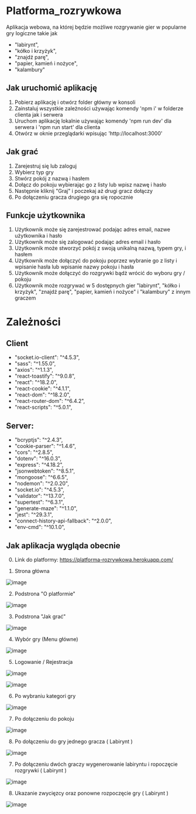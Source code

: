 ﻿# Platforma_rozrywkowa
Aplikacja webowa, na której będzie możliwe rozgrywanie gier w popularne gry logiczne takie jak 
- "labirynt", 
- "kółko i krzyżyk", 
- "znajdź parę", 
- "papier, kamień i nożyce",
- "kalambury"

## Jak uruchomić aplikację
1. Pobierz aplikację i otwórz folder główny w konsoli
2. Zainstaluj wszystkie zależności używając komendy 'npm i' w folderze clienta jak i serwera
3. Uruchom aplikację lokalnie używając komendy 'npm run dev' dla serwera i 'npm run start' dla clienta
4. Otwórz w oknie przeglądarki wpisując 'http://localhost:3000'

## Jak grać 
1. Zarejestruj się lub zaloguj
2. Wybierz typ gry
3. Stwórz pokój z nazwą i hasłem
4. Dołącz do pokoju wybierając go z listy lub wpisz nazwę i hasło
5. Następnie kliknij "Graj" i poczekaj aż drugi gracz dołączy
6. Po dołączeniu gracza drugiego gra się ropocznie

## Funkcje użytkownika
1. Użytkownik może się zarejestrować podając adres email, nazwe użytkownika i hasło
2. Użytkownik może się zalogować podając adres email i hasło
3. Użytkownik może stworzyć pokój z swoją unikalną nazwą, typem gry, i hasłem 
4. Użytkownik może dołączyć do pokoju poprzez wybranie go z listy i wpisanie hasła lub wpisanie nazwy pokoju i hasła
5. Użytkownik może dołączyć do rozgrywki bądż wrócić do wyboru gry / pokoju 
6. Użytkownik może rozgrywać w 5 dostępnych gier "labirynt", "kółko i krzyżyk", "znajdź parę", "papier, kamień i nożyce" i "kalambury" z innym graczem

# Zależności 

## Client

- "socket.io-client": "^4.5.3",
- "sass": "^1.55.0",
- "axios": "^1.1.3",
- "react-toastify": "^9.0.8",
- "react": "^18.2.0",
- "react-cookie": "^4.1.1",
- "react-dom": "^18.2.0",
- "react-router-dom": "^6.4.2",
- "react-scripts": "^5.0.1",

## Server: 

- "bcryptjs": "^2.4.3",
- "cookie-parser": "^1.4.6",
- "cors": "^2.8.5",
- "dotenv": "^16.0.3",
- "express": "^4.18.2",
- "jsonwebtoken": "^8.5.1",
- "mongoose": "^6.6.5",
- "nodemon": "^2.0.20",
- "socket.io": "^4.5.3",
- "validator": "^13.7.0",
- "supertest": "^6.3.1",
- "generate-maze": "^1.1.0",
- "jest": "^29.3.1",
- "connect-history-api-fallback": "^2.0.0",
- "env-cmd": "^10.1.0",
    
## Jak aplikacja wygląda obecnie

0. Link do platformy:  https://platforma-rozrywkowa.herokuapp.com/

1. Strona główna

![image](https://user-images.githubusercontent.com/73279676/206421843-8eeed346-5495-435d-93bd-c6899c2a83c4.png)

2. Podstrona "O platformie"

![image](https://user-images.githubusercontent.com/73279676/206422023-62a1448a-fc27-444b-a4de-cbc39997fcb2.png)

3. Podstrona "Jak grać"

![image](https://user-images.githubusercontent.com/73279676/206422162-4e289864-d1ef-4f68-afae-c220c52055c5.png)

4. Wybór gry (Menu główne)

![image](https://user-images.githubusercontent.com/73279676/206421706-1dde4ce3-ee14-4989-a14b-fa078c3453ec.png)

5. Logowanie / Rejestracja 

![image](https://user-images.githubusercontent.com/73279676/206422325-3f8379d8-a830-4c7c-92e0-2f8168442c44.png)

![image](https://user-images.githubusercontent.com/73279676/206422361-da314104-ac4c-489f-8d81-0197814950f2.png)

6. Po wybraniu kategori gry

![image](https://user-images.githubusercontent.com/73279676/206422493-01cfad2c-d7c1-47ef-b99a-cccc0f25487e.png)

7. Po dołączeniu do pokoju

![image](https://user-images.githubusercontent.com/73279676/206422608-7c00d47f-5056-48fb-8080-84bdb17a5cf1.png)

8. Po dołączeniu do gry jednego gracza  ( Labirynt )

![image](https://user-images.githubusercontent.com/73279676/206425482-8f6a8c88-3d5e-4761-a38a-c3080468ece8.png)

7. Po dołączeniu dwóch graczy wygenerowanie labiryntu i ropoczęcie rozgrywki ( Labirynt )
  
![image](https://user-images.githubusercontent.com/73279676/206425174-f9725605-89db-4383-9757-56267d6b15bd.png)

8. Ukazanie zwycięzcy oraz ponowne rozpoczęcie gry ( Labirynt )
  
![image](https://user-images.githubusercontent.com/73279676/206425366-25cd6162-4f85-4638-aa99-088dace5b7df.png)


